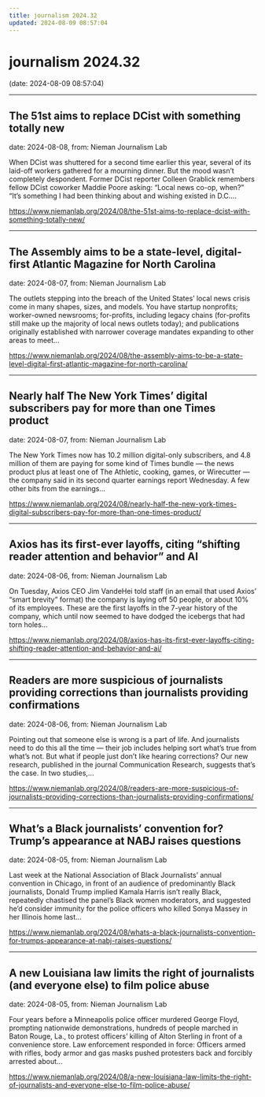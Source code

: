 ```yaml
---
title: journalism 2024.32
updated: 2024-08-09 08:57:04
---
```


# journalism 2024.32

(date: 2024-08-09 08:57:04)

---

## The 51st aims to replace DCist with something totally new

date: 2024-08-08, from: Nieman Journalism Lab

When DCist was shuttered for a second time earlier this year, several of its laid-off workers gathered for a mourning dinner. But the mood wasn’t completely despondent. Former DCist reporter Colleen Grablick remembers fellow DCist coworker Maddie Poore asking: “Local news co-op, when?” &#8220;It’s something I had been thinking about and wishing existed in D.C.... 

<https://www.niemanlab.org/2024/08/the-51st-aims-to-replace-dcist-with-something-totally-new/>

---

## The Assembly aims to be a state-level, digital-first Atlantic Magazine for North Carolina

date: 2024-08-07, from: Nieman Journalism Lab

The outlets stepping into the breach of the United States’ local news crisis come in many shapes, sizes, and models. You have startup nonprofits; worker-owned newsrooms; for-profits, including legacy chains (for-profits still make up the majority of local news outlets today); and publications originally established with narrower coverage mandates expanding to other areas to meet... 

<https://www.niemanlab.org/2024/08/the-assembly-aims-to-be-a-state-level-digital-first-atlantic-magazine-for-north-carolina/>

---

## Nearly half The New York Times’ digital subscribers pay for more than one Times product

date: 2024-08-07, from: Nieman Journalism Lab

The New York Times now has 10.2 million digital-only subscribers, and 4.8 million of them are paying for some kind of Times bundle — the news product plus at least one of The Athletic, cooking, games, or Wirecutter — the company said in its second quarter earnings report Wednesday. A few other bits from the earnings... 

<https://www.niemanlab.org/2024/08/nearly-half-the-new-york-times-digital-subscribers-pay-for-more-than-one-times-product/>

---

## Axios has its first-ever layoffs, citing “shifting reader attention and behavior” and AI

date: 2024-08-06, from: Nieman Journalism Lab

On Tuesday, Axios CEO Jim VandeHei told staff (in an email that used Axios’ “smart brevity” format) the company is laying off 50 people, or about 10% of its employees. These are the first layoffs in the 7-year history of the company, which until now seemed to have dodged the icebergs that had torn holes... 

<https://www.niemanlab.org/2024/08/axios-has-its-first-ever-layoffs-citing-shifting-reader-attention-and-behavior-and-ai/>

---

## Readers are more suspicious of journalists providing corrections than journalists providing confirmations

date: 2024-08-06, from: Nieman Journalism Lab

Pointing out that someone else is wrong is a part of life. And journalists need to do this all the time — their job includes helping sort what’s true from what’s not. But what if people just don’t like hearing corrections? Our new research, published in the journal Communication Research, suggests that’s the case. In two studies,... 

<https://www.niemanlab.org/2024/08/readers-are-more-suspicious-of-journalists-providing-corrections-than-journalists-providing-confirmations/>

---

## What’s a Black journalists’ convention for? Trump’s appearance at NABJ raises questions

date: 2024-08-05, from: Nieman Journalism Lab

Last week at the National Association of Black Journalists&#8217; annual convention in Chicago, in front of an audience of predominantly Black journalists, Donald Trump implied Kamala Harris isn&#8217;t really Black, repeatedly chastised the panel&#8217;s Black women moderators, and suggested he&#8217;d consider immunity for the police officers who killed Sonya Massey in her Illinois home last... 

<https://www.niemanlab.org/2024/08/whats-a-black-journalists-convention-for-trumps-appearance-at-nabj-raises-questions/>

---

## A new Louisiana law limits the right of journalists (and everyone else) to film police abuse

date: 2024-08-05, from: Nieman Journalism Lab

Four years before a Minneapolis police officer murdered George Floyd, prompting nationwide demonstrations, hundreds of people marched in Baton Rouge, La., to protest officers&#8217; killing of Alton Sterling in front of a convenience store. Law enforcement responded in force: Officers armed with rifles, body armor and gas masks pushed protesters back and forcibly arrested about... 

<https://www.niemanlab.org/2024/08/a-new-louisiana-law-limits-the-right-of-journalists-and-everyone-else-to-film-police-abuse/>

